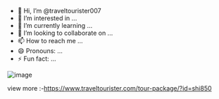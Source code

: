 - 👋 Hi, I’m @traveltourister007
- 👀 I’m interested in ...
- 🌱 I’m currently learning ...
- 💞️ I’m looking to collaborate on ...
- 📫 How to reach me ...
- 😄 Pronouns: ...
- ⚡ Fun fact: ...

![image](https://github.com/traveltourister007/traveltourister007/assets/161706746/2c60bf95-a193-4c04-9ceb-1fb2eaaaf397)

<!---
traveltourister007/traveltourister007 is a ✨ special ✨ repository because its `README.md` (this file) appears on your GitHub profile.
You can click the Preview link to take a look at your changes.
--->
view more :-https://www.traveltourister.com/tour-package/?id=shi850
